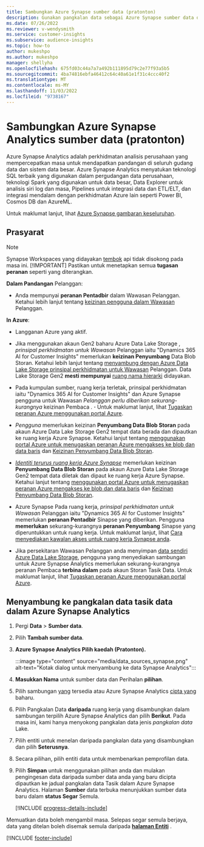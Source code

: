 ```yaml
---
title: Sambungkan Azure Synapse sumber data (pratonton)
description: Gunakan pangkalan data sebagai Azure Synapse sumber data dalam Dynamics 365 Customer Insights.
ms.date: 07/26/2022
ms.reviewer: v-wendysmith
ms.service: customer-insights
ms.subservice: audience-insights
ms.topic: how-to
author: mukeshpo
ms.author: mukeshpo
manager: shellyha
ms.openlocfilehash: 675fd03c44a7a7a492b111895d79c2e77f93a5b5
ms.sourcegitcommit: 4ba74816ebfa46412c64c40a61e1f31c4ccc40f2
ms.translationtype: MT
ms.contentlocale: ms-MY
ms.lasthandoff: 11/03/2022
ms.locfileid: "9738167"
---
```

# <a name="connect-an-azure-synapse-analytics-data-source-preview"></a>Sambungkan Azure Synapse Analytics sumber data (pratonton)

Azure Synapse Analytics adalah perkhidmatan analisis perusahaan yang mempercepatkan masa untuk mendapatkan pandangan di seluruh gudang data dan sistem data besar. Azure Synapse Analytics menyatukan teknologi SQL terbaik yang digunakan dalam pergudangan data perusahaan, teknologi Spark yang digunakan untuk data besar, Data Explorer untuk analisis siri log dan masa, Pipelines untuk integrasi data dan ETL/ELT, dan integrasi mendalam dengan perkhidmatan Azure lain seperti Power BI, Cosmos DB dan AzureML.

Untuk maklumat lanjut, lihat [Azure Synapse gambaran keseluruhan](/azure/synapse-analytics/overview-what-is).

## <a name="prerequisites"></a>Prasyarat

> [!NOTE]
> Synapse Workspaces yang didayakan [tembok](/azure/synapse-analytics/security/synapse-workspace-ip-firewall) api tidak disokong pada masa ini.
> [!IMPORTANT]
> Pastikan untuk menetapkan semua **tugasan peranan** seperti yang diterangkan.  

**Dalam Pandangan** Pelanggan:

* Anda mempunyai **peranan Pentadbir** dalam Wawasan Pelanggan. Ketahui lebih lanjut tentang [keizinan pengguna dalam Wawasan](permissions.md#add-users) Pelanggan.

**In Azure**:

- Langganan Azure yang aktif.

- Jika menggunakan akaun Gen2 baharu Azure Data Lake Storage , *prinsipal perkhidmatan untuk Wawasan* Pelanggan iaitu "Dynamics 365 AI for Customer Insights" memerlukan **keizinan Penyumbang** Data Blob Storan. Ketahui lebih lanjut tentang [menyambung dengan Azure Data Lake Storage prinsipal perkhidmatan untuk Wawasan](connect-service-principal.md) Pelanggan. Data Lake Storage Gen2 **mesti mempunyai** [ruang nama hierarki](/azure/storage/blobs/data-lake-storage-namespace) didayakan.

- Pada kumpulan sumber, ruang kerja terletak, prinsipal perkhidmatan iaitu "Dynamics 365 AI for Customer Insights" dan Azure Synapse pengguna untuk Wawasan *Pelanggan perlu diberikan sekurang-kurangnya* keizinan Pembaca *.* **·** Untuk maklumat lanjut, lihat [Tugaskan peranan Azure menggunakan portal Azure](/azure/role-based-access-control/role-assignments-portal).

- *Pengguna* memerlukan keizinan **Penyumbang Data Blob Storan** pada akaun Azure Data Lake Storage Gen2 tempat data berada dan dipautkan ke ruang kerja Azure Synapse. Ketahui lanjut tentang [menggunakan portal Azure untuk menugaskan peranan Azure mengakses ke blob dan data baris](/azure/storage/common/storage-auth-aad-rbac-portal) dan [Keizinan Penyumbang Data Blob Storan](/azure/role-based-access-control/built-in-roles#storage-blob-data-contributor).

- *[Identiti terurus ruang kerja Azure Synapse](/azure/synapse-analytics/security/synapse-workspace-managed-identity)* memerlukan keizinan **Penyumbang Data Blob Storan** pada akaun Azure Data Lake Storage Gen2 tempat data diletak dan dipaut ke ruang kerja Azure Synapse. Ketahui lanjut tentang [menggunakan portal Azure untuk menugaskan peranan Azure mengakses ke blob dan data baris](/azure/storage/common/storage-auth-aad-rbac-portal) dan [Keizinan Penyumbang Data Blob Storan](/azure/role-based-access-control/built-in-roles#storage-blob-data-contributor).

- Azure Synapse Pada ruang kerja, *prinsipal perkhidmatan untuk Wawasan* Pelanggan iaitu "Dynamics 365 AI for Customer Insights" memerlukan **peranan Pentadbir** Sinapse yang diberikan. Pengguna **memerlukan** sekurang-kurangnya **peranan Penyumbang** Sinapse yang diperuntukkan untuk ruang kerja. Untuk maklumat lanjut, lihat [Cara menyediakan kawalan akses untuk ruang kerja Synapse anda](/azure/synapse-analytics/security/how-to-set-up-access-control).

- Jika persekitaran Wawasan Pelanggan anda menyimpan [data sendiri Azure Data Lake Storage](own-data-lake-storage.md), pengguna yang menyediakan sambungan untuk Azure Synapse Analytics memerlukan sekurang-kurangnya peranan Pembaca **terbina dalam** pada akaun Storan Tasik Data. Untuk maklumat lanjut, lihat [Tugaskan peranan Azure menggunakan portal Azure](/azure/role-based-access-control/role-assignments-portal).

## <a name="connect-to-the-data-lake-database-in-azure-synapse-analytics"></a>Menyambung ke pangkalan data tasik data dalam Azure Synapse Analytics

1. Pergi **Data** > **Sumber data**.

1. Pilih **Tambah sumber data**.

1. **Azure Synapse Analytics Pilih kaedah (Pratonton).**

   :::image type="content" source="media/data_sources_synapse.png" alt-text="Kotak dialog untuk menyambung ke data Synapse Analytics":::
  
1. **Masukkan Nama** untuk sumber data dan Perihalan **pilihan**.

1. Pilih sambungan [yang](connections.md) tersedia atau Azure Synapse Analytics [cipta yang](export-azure-synapse-analytics.md#set-up-connection-to-azure-synapse) baharu.

1. Pilih Pangkalan Data **daripada** ruang kerja yang disambungkan dalam sambungan terpilih Azure Synapse Analytics dan pilih **Berikut**. Pada masa ini, kami hanya menyokong pangkalan data jenis *pangkalan data* Lake.

1. Pilih entiti untuk menelan daripada pangkalan data yang disambungkan dan pilih **Seterusnya**.

1. Secara pilihan, pilih entiti data untuk membenarkan pemprofilan data.

1. Pilih **Simpan** untuk menggunakan pilihan anda dan mulakan pengingesan data daripada sumber data anda yang baru dicipta dipautkan ke jadual pangkalan data Tasik dalam Azure Synapse Analytics. Halaman **Sumber** data terbuka menunjukkan sumber data baru dalam **status Segar** Semula.

   [!INCLUDE [progress-details-include](includes/progress-details-pane.md)]

Memuatkan data boleh mengambil masa. Selepas segar semula berjaya, data yang ditelan boleh disemak semula daripada [**halaman Entiti**](entities.md) .

[!INCLUDE [footer-include](includes/footer-banner.md)]

